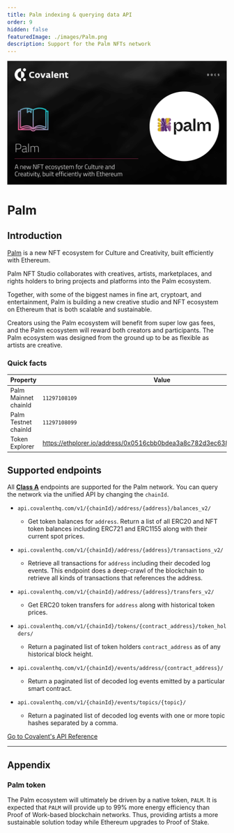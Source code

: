 ```yaml
---
title: Palm indexing & querying data API
order: 9
hidden: false
featuredImage: ./images/Palm.png
description: Support for the Palm NFTs network
---
```


![Palm banner](./images/Palm.png)

# Palm

## Introduction

[Palm](https://palm.io/) is a new NFT ecosystem for Culture and Creativity, built efficiently with Ethereum.

Palm NFT Studio collaborates with creatives, artists, marketplaces, and rights holders to bring projects and platforms into the Palm ecosystem.

Together, with some of the biggest names in fine art, cryptoart, and entertainment, Palm is building a new creative studio and NFT ecosystem on Ethereum that is both scalable and sustainable.

Creators using the Palm ecosystem will benefit from super low gas fees, and the Palm ecosystem will reward both creators and participants. The Palm ecosystem was designed from the ground up to be as flexible as artists are creative. 


### Quick facts

<TableWrap>

| Property              | Value                |
| --------------------- | -------------------- |
| Palm Mainnet chainId  | `11297108109`        |
| Palm Testnet chainId  | `11297108099`        |
| Token Explorer        |https://ethplorer.io/address/0x0516cbb0bdea3a8c782d3ec6388283e2860fdc8b|


</TableWrap>


## Supported endpoints

<Aside>

All [**Class A**](https://www.covalenthq.com/docs/api/#tag--Class-A) endpoints are supported for the Palm network. You can query the network via the unified API by changing the `chainId`.

</Aside>

<Definitions>

- `api.covalenthq.com/v1/{chainId}/address/{address}/balances_v2/`

  - Get token balances for `address`. Return a list of all ERC20 and NFT token balances including ERC721 and ERC1155 along with their current spot prices.

- `api.covalenthq.com/v1/{chainId}/address/{address}/transactions_v2/`

  - Retrieve all transactions for `address` including their decoded log events. This endpoint does a deep-crawl of the blockchain to retrieve all kinds of transactions that references the address.

- `api.covalenthq.com/v1/{chainId}/address/{address}/transfers_v2/`

  - Get ERC20 token transfers for `address` along with historical token prices.

- `api.covalenthq.com/v1/{chainId}/tokens/{contract_address}/token_holders/`

  - Return a paginated list of token holders `contract_address` as of any historical block height.

- `api.covalenthq.com/v1/{chainId}/events/address/{contract_address}/`

  - Return a paginated list of decoded log events emitted by a particular smart contract.

- `api.covalenthq.com/v1/{chainId}/events/topics/{topic}/`
  - Return a paginated list of decoded log events with one or more topic hashes separated by a comma.

</Definitions>

<a target="_blank" class="Button Button-is-docs-primary" href="https://www.covalenthq.com/docs/api/">Go to Covalent's API Reference</a>

---

## Appendix

### Palm token

The Palm ecosystem will ultimately be driven by a native token, `PALM`. It is expected that `PALM` will provide up to 99% more energy efficiency than Proof of Work-based blockchain networks. Thus, providing artists a more sustainable solution today while Ethereum upgrades to Proof of Stake.

